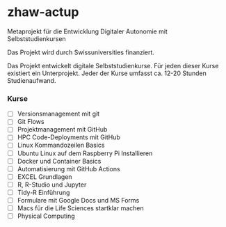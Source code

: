 # zhaw-actup
Metaprojekt für die Entwicklung Digitaler Autonomie mit Selbststudienkursen

Das Projekt wird durch Swissuniversities finanziert. 

Das Projekt entwickelt digitale Selbststudienkurse. Für jeden dieser Kurse existiert ein Unterprojekt. Jeder der Kurse umfasst ca. 12-20 Stunden Studienaufwand. 

### Kurse 

- [ ] Versionsmanagement mit git
- [ ] Git Flows
- [ ] Projektmanagement mit GitHub
- [ ] HPC Code-Deployments mit GitHub
- [ ] Linux Kommandozeilen Basics
- [ ] Ubuntu Linux auf dem Raspberry Pi Installieren
- [ ] Docker und Container Basics
- [ ] Automatisierung mit GitHub Actions
- [ ] EXCEL Grundlagen
- [ ] R, R-Studio und Jupyter
- [ ] Tidy-R Einführung
- [ ] Formulare mit Google Docs und MS Forms
- [ ] Macs für die Life Sciences startklar machen
- [ ] Physical Computing
